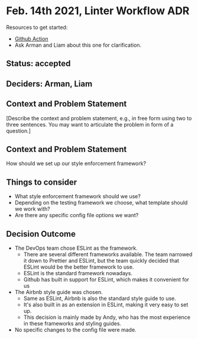 # Feb. 14th 2021, Linter Workflow ADR

Resources to get started:

- [Github Action](https://github.com/DonaldWolfson/cse110-w21-group29/blob/main/.github/workflows/lint.yml)
- Ask Arman and Liam about this one for clarification.

## Status: accepted

## Deciders: Arman, Liam

## Context and Problem Statement

[Describe the context and problem statement, e.g., in free form using two to three sentences. You may want to articulate the problem in form of a question.]

## Context and Problem Statement

How should we set up our style enforcement framework?

## Things to consider

- What style enforcement framework should we use?
- Depending on the testing framework we choose, what template should we work with?
- Are there any specific config file options we want?

## Decision Outcome

- The DevOps team chose ESLint as the framework.
  - There are several different frameworks available. The team narrowed it down to Prettier and ESLint, but the team quickly decided that ESLint would be the better framework to use.
  - ESLint is the standard framework nowadays.
  - Github has built in support for ESLint, which makes it convenient for us
- The Airbnb style guide was chosen.
  - Same as ESLint, Airbnb is also the standard style guide to use.
  - It's also built in as an extension in ESLint, making it very easy to set up.
  - This decision is mainly made by Andy, who has the most experience in these frameworks and styling guides.
- No specific changes to the config file were made.
